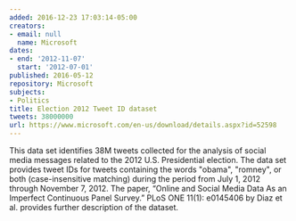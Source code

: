```yaml
---
added: 2016-12-23 17:03:14-05:00
creators:
- email: null
  name: Microsoft
dates:
- end: '2012-11-07'
  start: '2012-07-01'
published: 2016-05-12
repository: Microsoft
subjects:
- Politics
title: Election 2012 Tweet ID dataset
tweets: 38000000
url: https://www.microsoft.com/en-us/download/details.aspx?id=52598
---
```


This data set identifies 38M tweets collected for the analysis of social media messages related to the 2012 U.S. Presidential election. The data set provides tweet IDs for tweets containing the words "obama", "romney", or both (case-insensitive matching) during the period from July 1, 2012 through November 7, 2012. The paper, “Online and Social Media Data As an Imperfect Continuous Panel Survey.” PLoS ONE 11(1): e0145406 by Diaz et al.  provides further description of the dataset.
